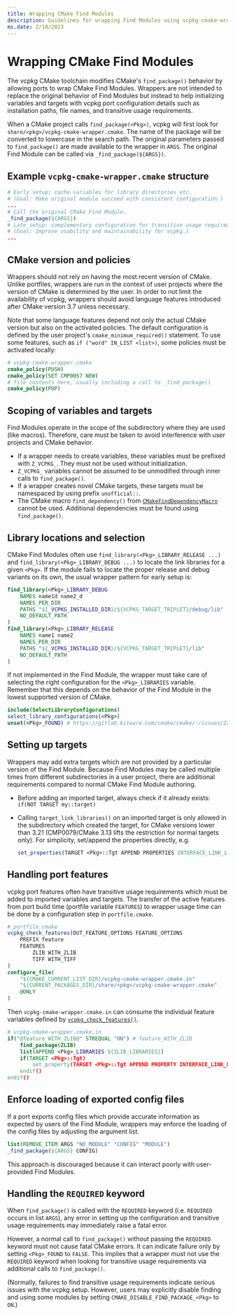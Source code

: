 ```yaml
---
title: Wrapping CMake Find Modules
description: Guidelines for wrapping Find Modules using vcpkg-cmake-wrapper.cmake
ms.date: 2/10/2023
---
```

# Wrapping CMake Find Modules

The vcpkg CMake toolchain modifies CMake's `find_package()` behavior by allowing ports to wrap CMake Find Modules. Wrappers are not intended to replace the original behavior of Find Modules but instead to help initializing variables and targets with vcpkg port configuration details such as installation paths, file names, and transitive usage requirements.

When a CMake project calls `find_package(<Pkg>)`, vcpkg will first look for `share/<pkg>/vcpkg-cmake-wrapper.cmake`. The name of the package will be converted to lowercase in the search path. The original parameters passed to `find_package()` are made available to the wrapper in `ARGS`. The original Find Module can be called via `_find_package(${ARGS})`.

## Example `vcpkg-cmake-wrapper.cmake` structure
```cmake
# Early setup: cache variables for library directories etc.
# (Goal: Make original module succeed with consistent configuration.)
...
# Call the original CMake Find Module.
_find_package(${ARGS})
# Late setup: complementary configuration for transitive usage requirements etc.
# (Goal: Improve usability and maintainability for vcpkg.)
...
```

## CMake version and policies

Wrappers should not rely on having the most recent version of CMake. Unlike portfiles, wrappers are run in the context of user projects where the version of CMake is determined by the user. In order to not limit the availability of vcpkg, wrappers should avoid language features introduced after CMake version 3.7 unless necessary.

Note that some language features depend not only the actual CMake version but also on the activated policies. The default configuration is defined by the user project's `cmake_minimum_required()` statement. To use some features, such as `if ("word" IN_LIST <list>)`, some policies must be activated locally:

```cmake
# vcpkg-cmake-wrapper.cmake
cmake_policy(PUSH)
cmake_policy(SET CMP0057 NEW)
# file contents here, usually including a call to _find_package()
cmake_policy(POP)
```

## Scoping of variables and targets

Find Modules operate in the scope of the subdirectory where they are used (like macros). Therefore, care must be taken to avoid interference with user projects and CMake behavior.

- If a wrapper needs to create variables, these variables must be prefixed with `Z_VCPKG_`. They must not be used without initialization.
- `Z_VCPKG_` variables cannot be assumed to be unmodified through inner calls to `find_package()`.
- If a wrapper creates novel CMake targets, these targets must be namespaced by using prefix `unofficial::`.
- The CMake macro `find_dependency()` from [`CMakeFindDependencyMacro`](https://cmake.org/cmake/help/latest/module/CMakeFindDependencyMacro.html) cannot be used. Additional dependencies must be found using `find_package()`.

## Library locations and selection

CMake Find Modules often use `find_library(<Pkg>_LIBRARY_RELEASE ...)` and
`find_library(<Pkg>_LIBRARY_DEBUG ...)` to locate the link libraries for a
given `<Pkg>`. If the module fails to locate the proper release and debug
variants on its own, the usual wrapper pattern for early setup is:

```cmake
find_library(<Pkg>_LIBRARY_DEBUG
    NAMES name1d name2_d
    NAMES_PER_DIR
    PATHS "${_VCPKG_INSTALLED_DIR}/${VCPKG_TARGET_TRIPLET}/debug/lib"
    NO_DEFAULT_PATH
)
find_library(<Pkg>_LIBRARY_RELEASE
    NAMES name1 name2
    NAMES_PER_DIR
    PATHS "${_VCPKG_INSTALLED_DIR}/${VCPKG_TARGET_TRIPLET}/lib"
    NO_DEFAULT_PATH
)
```

If not implemented in the Find Module, the wrapper must take care of selecting
the right configuration for the `<Pkg>_LIBRARIES` variable. Remember that this
depends on the behavior of the Find Module in the lowest supported version of
CMake.

```cmake
include(SelectLibraryConfigurations)
select_library_configurations(<Pkg>)
unset(<Pkg>_FOUND) # https://gitlab.kitware.com/cmake/cmake/-/issues/22509
```

## Setting up targets

Wrappers may add extra targets which are not provided by a particular version of the Find Module. Because Find Modules may be called multiple times from different subdirectories in a user project, there are additional requirements compared to normal CMake Find Module authoring.

- Before adding an imported target, always check if it already exists: `if(NOT TARGET my::target)`
- Calling `target_link_libraries()` on an imported target is only allowed in the subdirectory which created the target, for CMake versions lower than 3.21 (CMP0079/CMake 3.13 lifts the restriction for normal targets only). For simplicity, set/append the properties directly, e.g.
  
  ```cmake
  set_properties(TARGET <Pkg>::Tgt APPEND PROPERTIES INTERFACE_LINK_LIBRARIES some::lib)
  ```

## Handling port features

vcpkg port features often have transitive usage requirements which must be added to imported variables and targets. The transfer of the active features from port build time (portfile variable `FEATURES`) to wrapper usage time can be done by a configuration step in `portfile.cmake`.

```cmake
# portfile.cmake
vcpkg_check_features(OUT_FEATURE_OPTIONS FEATURE_OPTIONS
    PREFIX feature
    FEATURES
        ZLIB WITH_ZLIB
        TIFF WITH_TIFF
)
configure_file(
    "${CMAKE_CURRENT_LIST_DIR}/vcpkg-cmake-wrapper.cmake.in"
    "${CURRENT_PACKAGES_DIR}/share/<pkg>/vcpkg-cmake-wrapper.cmake"
    @ONLY
)
```

Then `vcpkg-cmake-wrapper.cmake.in` can consume the individual feature variables defined by [`vcpkg_check_features()`](../maintainers/functions/vcpkg_check_features.md).
```cmake
# vcpkg-cmake-wrapper.cmake.in
if("@feature_WITH_ZLIB@" STREQUAL "ON") # feature_WITH_ZLIB
    find_package(ZLIB)
    list(APPEND <Pkg>_LIBRARIES ${ZLIB_LIBRARIES})
    if(TARGET <Pkg>::Tgt)
        set_property(TARGET <Pkg>::Tgt APPEND PROPERTY INTERFACE_LINK_LIBRARIES ZLIB::ZLIB)
    endif()
endif()
```

## Enforce loading of exported config files

If a port exports config files which provide accurate information as expected
by users of the Find Module, wrappers may enforce the loading of the config
files by adjusting the argument list.

```cmake
list(REMOVE_ITEM ARGS "NO_MODULE" "CONFIG" "MODULE")
_find_package(${ARGS} CONFIG)
```

This approach is discouraged because it can interact poorly with user-provided Find Modules.

## Handling the `REQUIRED` keyword

When `find_package()` is called with the `REQUIRED` keyword (i.e. `REQUIRED`
occurs in list `ARGS`), any error in setting up the configuration and transitive
usage requirements may immediately raise a fatal error.

However, a normal call to `find_package()` without passing the `REQUIRED` keyword
must not cause fatal CMake errors. It can indicate failure only by setting
`<Pkg>_FOUND` to `FALSE`. This implies that a wrapper must not use the
`REQUIRED` keyword when looking for transitive usage requirements via additional
calls to `find_package()`.

(Normally, failures to find transitive usage requirements indicate serious
issues with the vcpkg setup. However, users may explicitly disable finding and
using some modules by setting `CMAKE_DISABLE_FIND_PACKAGE_<Pkg>` to `ON`.)
